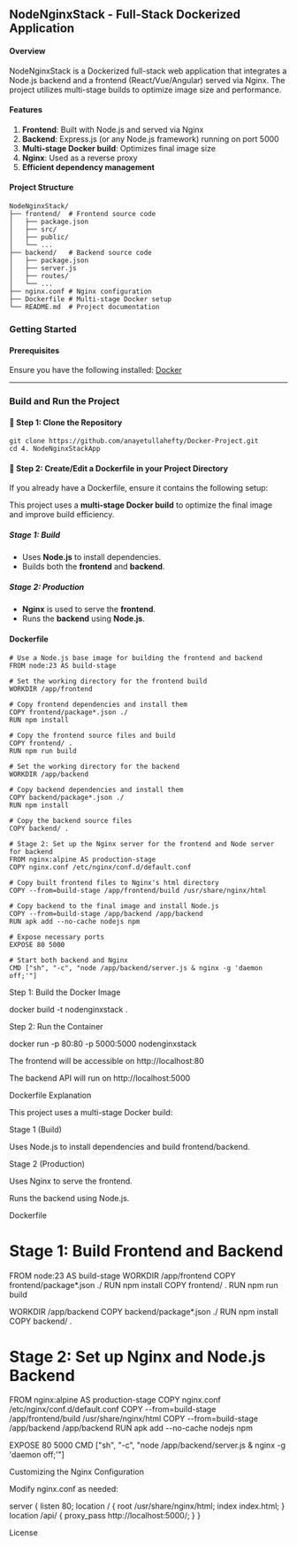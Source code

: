 ## NodeNginxStack - Full-Stack Dockerized Application

#### Overview

NodeNginxStack is a Dockerized full-stack web application that integrates a Node.js backend and a frontend (React/Vue/Angular) served via Nginx. The project utilizes multi-stage builds to optimize image size and performance.

#### Features
1. **Frontend**: Built with Node.js and served via Nginx
2. **Backend**: Express.js (or any Node.js framework) running on port 5000
3. **Multi-stage Docker build**: Optimizes final image size
4. **Nginx**: Used as a reverse proxy
5. **Efficient dependency management**


#### Project Structure
```
NodeNginxStack/
├── frontend/  # Frontend source code
│   ├── package.json
│   ├── src/
│   ├── public/
│   └── ...
├── backend/   # Backend source code
│   ├── package.json
│   ├── server.js
│   ├── routes/
│   └── ...
├── nginx.conf # Nginx configuration
├── Dockerfile # Multi-stage Docker setup
└── README.md  # Project documentation
```
### Getting Started

#### Prerequisites

Ensure you have the following installed: [Docker](https://www.docker.com/)

---

### Build and Run the Project

#### 🚀 Step 1: Clone the Repository
```
git clone https://github.com/anayetullahefty/Docker-Project.git
cd 4. NodeNginxStackApp
```
#### 🐳 Step 2: Create/Edit a Dockerfile in your Project Directory
If you already have a Dockerfile, ensure it contains the following setup:

This project uses a **multi-stage Docker build** to optimize the final image and improve build efficiency.

##### Stage 1: Build

- Uses **Node.js** to install dependencies.
- Builds both the **frontend** and **backend**.

##### Stage 2: Production

- **Nginx** is used to serve the **frontend**.
- Runs the **backend** using **Node.js**.

#### Dockerfile
```
# Use a Node.js base image for building the frontend and backend
FROM node:23 AS build-stage

# Set the working directory for the frontend build
WORKDIR /app/frontend

# Copy frontend dependencies and install them
COPY frontend/package*.json ./
RUN npm install

# Copy the frontend source files and build
COPY frontend/ .
RUN npm run build

# Set the working directory for the backend
WORKDIR /app/backend

# Copy backend dependencies and install them
COPY backend/package*.json ./
RUN npm install

# Copy the backend source files
COPY backend/ .

# Stage 2: Set up the Nginx server for the frontend and Node server for backend
FROM nginx:alpine AS production-stage
COPY nginx.conf /etc/nginx/conf.d/default.conf

# Copy built frontend files to Nginx's html directory
COPY --from=build-stage /app/frontend/build /usr/share/nginx/html

# Copy backend to the final image and install Node.js
COPY --from=build-stage /app/backend /app/backend
RUN apk add --no-cache nodejs npm

# Expose necessary ports
EXPOSE 80 5000

# Start both backend and Nginx
CMD ["sh", "-c", "node /app/backend/server.js & nginx -g 'daemon off;'"]
```



Step 1: Build the Docker Image

docker build -t nodenginxstack .

Step 2: Run the Container

docker run -p 80:80 -p 5000:5000 nodenginxstack

The frontend will be accessible on http://localhost:80

The backend API will run on http://localhost:5000

Dockerfile Explanation

This project uses a multi-stage Docker build:

Stage 1 (Build)

Uses Node.js to install dependencies and build frontend/backend.

Stage 2 (Production)

Uses Nginx to serve the frontend.

Runs the backend using Node.js.

Dockerfile

# Stage 1: Build Frontend and Backend
FROM node:23 AS build-stage
WORKDIR /app/frontend
COPY frontend/package*.json ./
RUN npm install
COPY frontend/ .
RUN npm run build

WORKDIR /app/backend
COPY backend/package*.json ./
RUN npm install
COPY backend/ .

# Stage 2: Set up Nginx and Node.js Backend
FROM nginx:alpine AS production-stage
COPY nginx.conf /etc/nginx/conf.d/default.conf
COPY --from=build-stage /app/frontend/build /usr/share/nginx/html
COPY --from=build-stage /app/backend /app/backend
RUN apk add --no-cache nodejs npm

EXPOSE 80 5000
CMD ["sh", "-c", "node /app/backend/server.js & nginx -g 'daemon off;'"]

Customizing the Nginx Configuration

Modify nginx.conf as needed:

server {
    listen 80;
    location / {
        root /usr/share/nginx/html;
        index index.html;
    }
    location /api/ {
        proxy_pass http://localhost:5000/;
    }
}

License
